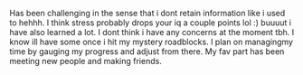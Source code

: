 Has been challenging in the sense that i dont retain information like i used to hehhh. I think stress probably drops your iq a couple points lol :) buuuut i have also learned a lot. I dont think i have any concerns at the moment tbh. I know ill have some once i hit my mystery roadblocks. I plan on managingmy time by gauging my progress and adjust from there.
My fav part has been meeting new people and making friends.
